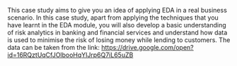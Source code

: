 This case study aims to give you an idea of applying EDA in a real business scenario. In this case study, apart from applying the techniques that you have learnt in the EDA module, you will also develop a basic understanding of risk analytics in banking and financial services and understand how data is used to minimise the risk of losing money while lending to customers. The data can be taken from the link: https://drive.google.com/open?id=16RQztUqCfJOlbooHqYlJrp6Q7iL65uZB
